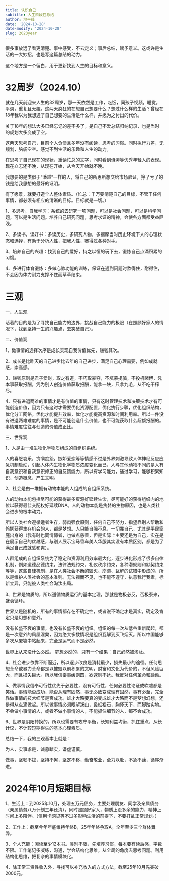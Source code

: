 ```yaml
---
title: 认识自己
subtitle: 人生阶段性总结
author: 地平线
date: '2024-10-28'
date-modify: '2024-10-28'
slug: 2023year
---
```


很多事放远了看更清楚。事中感受，不去定义；事后总结，赋予意义。这或许是生活的一大妙招，也是写这篇总结的动力。

这个地方是一个留白，用于更新找到人生的目标和意义。

# 32周岁（2024.10）

就在几天前迎来人生的32周岁，那一天依然是工作，吃饭，同孩子视频，睡觉。平淡，重复且无趣。这两天疯狂的在想自己想要什么？想过什么样的生活？曾经在18年我以为我想通了自己想要的生活是什么样，并愿为之付出的代价。

关于18年的想法大多已经忘记的差不多了，是自己不爱总结归纳记录，也是当时的规划大多变成了空。

这两天思考自己，目前个人负债且多年没有阅读，思考的习惯。同时执行力差，无规划，脑袋空空。感觉不到生活的乐趣和人生的动力。

在思考了自己现在的现状，重读忙总的文字，同时看到诗涛等优秀年轻人的表现。现在立志还不晚，从现在开始，从今天开始就不晚。

我想要的是类似于“潘越”一样的人，将自己的所思所想交给市场验证，挣了亏了的钱是给我思想的最好的证明。

有了愿景，就要打造个人整体素质。（忙总：千万要清楚自己的目标，不管干任何事情，都必须有相应的清晰的目标。目标就是一切。）

1、多思考，自我学习：系统的去研究一项问题，可以是社会问题，可以是科学问题，可以是生活问题。培养自己研究问题，思考求证的精神，会使各方面都受益匪浅。

2、多读书，读好书：多读历史，多研究人物，多揣摩当时历史环境下人的心理状态和选择，有助于分析人性，把我人性，赛得过各种对手。

3、培养自己的兴趣：找到自己的爱好，持之以恒的玩下去，锻炼自己点滴积累的习惯。

4、多进行体育锻炼：多做心肺功能的训练，保证在遇到问题时熬得住，耐得住，不会因为体力耐力支撑不住而草草结束。

# 三观

一、人生观 

活着的目的是为了寻找自己能力的边界，挑战自己能力的极限（在照顾好家人的情况下，找到坚持一生的兴趣点，去突破自己）。

二、价值观 

1、做事情的选择次序是成长实现自我价值优先，赚钱其次。 

2、成长是比昨天的自己进步比去年的自己进步，满足自己心理需要，例如成就感，崇高感。

3、赚钱原则是君子爱财，取之有道，不巧取豪夺，不坑蒙拐骗，不投机赌博，凭本事获取报酬，凭为别人创造价值获取报酬，能拿一块，只拿九毛，从不吃干榨尽。 

4、只有进退两难的事情才是有价值的事情，只有这时管理技术和决策技术才有可能创造价值，因为只有这时才需要优化资源配置，优化执行步骤，优化组织结构，优化分工网络。优化才能提升效率，优化才能提高资源和时间利用率。所以一件没有进退两难难度的事情，是不可能创造什么价值，也不可能获取什么超额报酬的。事情难度往往与创造的价值成正比。 

三、世界观 

1、人是由一堆生物化学物质组成的自组织系统。 

人的喜怒哀乐，贪嗔痴怨，嫉妒爱恋等等情感不过是外界刺激导致人体神经反应应急机制启动，引起人体内生物化学物质浓度变化而已，人与其他动物不同的是人有自我意识和自我意识修正的自反馈能力，所以有学习能力，通过学习，能够积累知识，创造概念，产生文明。 

2、社会是由一堆拥有动物本能的人组成的自组织系统。 

人的动物本能包括尽可能的获得最多资源好延续生命，尽可能好的获得组织内的地位以获得最佳交配权好延续DNA。人的动物本能是贪婪的生物原因，也是人类社会进步的根本动力。 

所以人类社会遵循适者生存，弱肉强食原则，任何自己不努力，指望靠别人帮助和怜悯获得生存机会的人，都是梦想。人只能自强不息，一切靠自己，尤其是平民家庭出身的（我有时也同情弱者，也做点慈善，但是实际上主要还是为自己，实在是在展示自己的优越感，与别人展示宝马香车美人华服其实没有本质区别，都是为了满足自己成就感和爽）。 

人群组成的自组织系统为了稳定和资源利用效率最大化，逐步进化形成了很多自律机制，例如道德品德约束，法律法规约束，礼仪秩序约束，各种潜规则和默契约束等等，这些自律机制，是在人类社会不断的毁灭、崩溃、瓦解的试错中形成的，所以是维护人类社会的基本准则。无法视而不见，也不能不遵守，执意我行我素，标新立异，只能被人类社会淘汰出局。 

3、世界是物质的，所以遵循物质运行的基本定理，那就是物极必反，否极泰来，盛衰循环。 

世界又是随机的，所有的事情都存在不确定性，或者说不确定才是真实，确定及肯定只是幻想和意外。 

没有长盛不衰的事情，也没有长盛不衰的组织。组织的每一次从低谷重新爬起，都是一次意外的凤凰涅槃，因为绝大多数情况是组织瓦解到灰飞烟灭。所以中国能够多次从废墟中站起来，完全是运气而不是必然。 

世界上从来没什么必然。 梦想必然的，只有一个结果：自己必然被淘汰。 

4、社会进步依靠不断逼近，所以逐步改良是消耗最少，损失最小的途径。任何思想革命或暴力革命都是以摧毁以前积累的文明，财富和文化为代价的，不但风险巨大，而且损失巨大。所以我信奉事缓则圆，欲速则不达。我反对任何革命和躁动。 

5、做事情我信奉可行性优先于必要性，没有可行性，任何必要性论证或吹嘘都是笑话。事情能否成功，能否从理有固然，事无必致变成理有固然，事有必至，完全靠做事情的技术细节是否成功。雄才大略要真的变成雄才大略而不是梦想幻想，还是得从点滴做起。所以做事情必须眼望溪山，鼻抵牾石，胸怀天下，而脚踏实地。不会做小事情的人，或者不做小事情的人，不能抓住细节的人，都不会成功。 

6、世界是阴阳转换的，所以也需要有攻守平衡，长短利益均衡，抓住重点，从长计议，不计较短期得失的基本心理素质。 

总结一下，我的三观基本上就是： 

为人，实事求是，诚恳踏实，谦虚谨慎。 

做事，坚韧不拔，坚持不懈，坚定不移，勤奋敬业，全力以赴，不急不躁，循序渐进。 

# 2024年10月短期目标

1、生活上：到2025年10月，处理五万元债务，主要处理朋友、同学及亲属债务（亲属债务八万计划三年还清），同时照顾好家人，物质上没多余的能力，精神上时间上多陪伴。（信用卡网贷等不过多影响生活的前提下，不要打乱正常规划。）

2、工作上：截至今年年底维持年终B，25年年终争取A。全年至少三个群体舞弊。

3、个人充能：阅读至少12本书。类别不限，先培养习惯，每本要有读后感，字数不限。工作笔记多凝练，沟通，学会结构化思维，从全局的角度去思考问题。利用结构化思维，把复杂的事情模块化。

4、除正常工资性收入外，寻找可以补充收入的方式方法，截至25年10月先突破2000元。